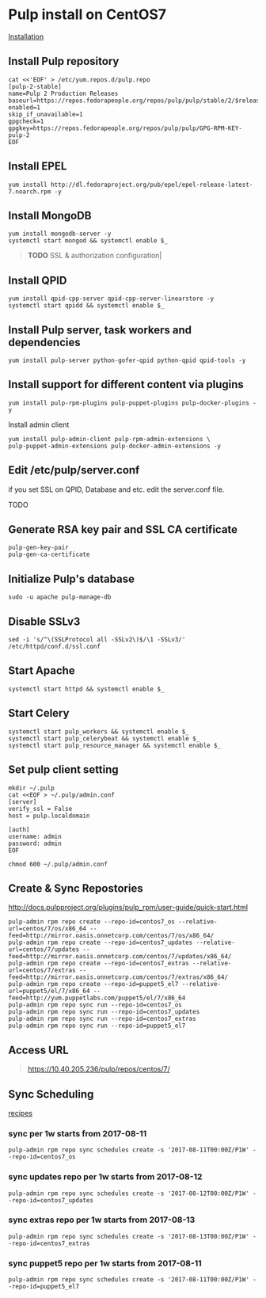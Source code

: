 # Pulp install on CentOS7

[Installation](http://docs.pulpproject.org/user-guide/installation/f23-.html)

## Install Pulp repository
```
cat <<'EOF' > /etc/yum.repos.d/pulp.repo
[pulp-2-stable]
name=Pulp 2 Production Releases
baseurl=https://repos.fedorapeople.org/repos/pulp/pulp/stable/2/$releasever/$basearch/
enabled=1
skip_if_unavailable=1
gpgcheck=1
gpgkey=https://repos.fedorapeople.org/repos/pulp/pulp/GPG-RPM-KEY-pulp-2
EOF
```

## Install EPEL
```
yum install http://dl.fedoraproject.org/pub/epel/epel-release-latest-7.noarch.rpm -y
```


## Install MongoDB
```
yum install mongodb-server -y
systemctl start mongod && systemctl enable $_
```

> **TODO** SSL & authorization configuration|


## Install QPID
```
yum install qpid-cpp-server qpid-cpp-server-linearstore -y
systemctl start qpidd && systemctl enable $_
```

## Install Pulp server, task workers and dependencies
```
yum install pulp-server python-gofer-qpid python-qpid qpid-tools -y
```

## Install support for different content via plugins
```
yum install pulp-rpm-plugins pulp-puppet-plugins pulp-docker-plugins -y
```

Install admin client
```
yum install pulp-admin-client pulp-rpm-admin-extensions \
pulp-puppet-admin-extensions pulp-docker-admin-extensions -y
```

## Edit /etc/pulp/server.conf 

if you set SSL on QPID, Database and etc. edit the server.conf file.

TODO

## Generate RSA key pair and SSL CA certificate
```
pulp-gen-key-pair
pulp-gen-ca-certificate
```

## Initialize Pulp's database
```
sudo -u apache pulp-manage-db
```

## Disable SSLv3
```
sed -i 's/^\(SSLProtocol all -SSLv2\)$/\1 -SSLv3/' /etc/httpd/conf.d/ssl.conf
```

## Start Apache
```
systemctl start httpd && systemctl enable $_
```

## Start Celery
```
systemctl start pulp_workers && systemctl enable $_
systemctl start pulp_celerybeat && systemctl enable $_
systemctl start pulp_resource_manager && systemctl enable $_
```

## Set pulp client setting
```
mkdir ~/.pulp
cat <<EOF > ~/.pulp/admin.conf 
[server]
verify_ssl = False
host = pulp.localdomain

[auth]
username: admin
password: admin
EOF

chmod 600 ~/.pulp/admin.conf
```

## Create & Sync Repostories 
http://docs.pulpproject.org/plugins/pulp_rpm/user-guide/quick-start.html

```
pulp-admin rpm repo create --repo-id=centos7_os --relative-url=centos/7/os/x86_64 --feed=http://mirror.oasis.onnetcorp.com/centos/7/os/x86_64/
pulp-admin rpm repo create --repo-id=centos7_updates --relative-url=centos/7/updates --feed=http://mirror.oasis.onnetcorp.com/centos/7/updates/x86_64/
pulp-admin rpm repo create --repo-id=centos7_extras --relative-url=centos/7/extras --feed=http://mirror.oasis.onnetcorp.com/centos/7/extras/x86_64/
pulp-admin rpm repo create --repo-id=puppet5_el7 --relative-url=puppet5/el/7/x86_64 --feed=http://yum.puppetlabs.com/puppet5/el/7/x86_64
pulp-admin rpm repo sync run --repo-id=centos7_os
pulp-admin rpm repo sync run --repo-id=centos7_updates
pulp-admin rpm repo sync run --repo-id=centos7_extras
pulp-admin rpm repo sync run --repo-id=puppet5_el7
```

## Access URL
> https://10.40.205.236/pulp/repos/centos/7/

## Sync Scheduling

[recipes](http://docs.pulpproject.org/plugins/pulp_rpm/user-guide/recipes.html)

### sync per 1w starts from 2017-08-11
```
pulp-admin rpm repo sync schedules create -s '2017-08-11T00:00Z/P1W' --repo-id=centos7_os 
```
### sync updates repo per 1w starts from 2017-08-12
```
pulp-admin rpm repo sync schedules create -s '2017-08-12T00:00Z/P1W' --repo-id=centos7_updates 
```
### sync extras repo per 1w starts from 2017-08-13
```
pulp-admin rpm repo sync schedules create -s '2017-08-13T00:00Z/P1W' --repo-id=centos7_extras 
```
### sync puppet5 repo per 1w starts from 2017-08-11
```
pulp-admin rpm repo sync schedules create -s '2017-08-11T00:00Z/P1W' --repo-id=puppet5_el7
```

